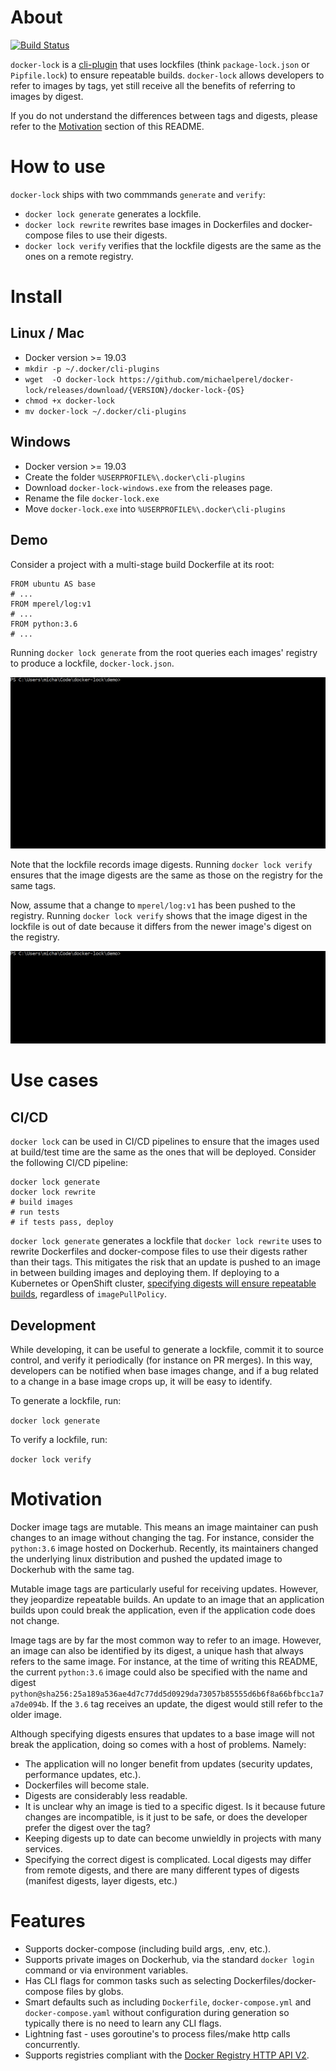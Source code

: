# About
[![Build Status](https://dev.azure.com/michaelsethperel/docker-lock/_apis/build/status/michaelperel.docker-lock?branchName=master)](https://dev.azure.com/michaelsethperel/docker-lock/_build/latest?definitionId=4&branchName=master)

`docker-lock` is a [cli-plugin](https://github.com/docker/cli/issues/1534) that uses lockfiles (think `package-lock.json` or `Pipfile.lock`) to ensure repeatable builds. `docker-lock` allows developers to refer to images by tags, yet still receive all the benefits of referring to images by digest.

If you do not understand the differences between tags and digests, please refer to the [Motivation](#Motivation) section of this README.

# How to use
`docker-lock` ships with two commmands `generate` and `verify`:
* `docker lock generate` generates a lockfile.
* `docker lock rewrite` rewrites base images in Dockerfiles and docker-compose files to use their digests.
* `docker lock verify` verifies that the lockfile digests are the same as the ones on a remote registry.

# Install
## Linux / Mac
* Docker version >= 19.03
* `mkdir -p ~/.docker/cli-plugins`
* `wget  -O docker-lock https://github.com/michaelperel/docker-lock/releases/download/{VERSION}/docker-lock-{OS}`
* `chmod +x docker-lock`
* `mv docker-lock ~/.docker/cli-plugins`
## Windows
* Docker version >= 19.03
* Create the folder `%USERPROFILE%\.docker\cli-plugins`
* Download `docker-lock-windows.exe` from the releases page.
* Rename the file `docker-lock.exe`
* Move `docker-lock.exe` into `%USERPROFILE%\.docker\cli-plugins`

## Demo
Consider a project with a multi-stage build Dockerfile at its root:
```
FROM ubuntu AS base
# ...
FROM mperel/log:v1
# ...
FROM python:3.6
# ...
```
Running `docker lock generate` from the root queries each images' registry to produce a lockfile, `docker-lock.json`.

![Generate GIF](gifs/generate.gif)

Note that the lockfile records image digests. Running `docker lock verify` ensures that the image digests are the same as those on the registry for the same tags.

Now, assume that a change to `mperel/log:v1` has been pushed to the registry. Running `docker lock verify` shows that the image digest in the lockfile is out of date because it differs from the newer image's digest on the registry.

![Verify GIF](gifs/verify.gif)

# Use cases
## CI/CD
`docker lock` can be used in CI/CD pipelines to ensure that the images used at build/test time are the same as the ones that will be deployed.
Consider the following CI/CD pipeline:
```
docker lock generate
docker lock rewrite
# build images
# run tests
# if tests pass, deploy
```
`docker lock generate` generates a lockfile that `docker lock rewrite` uses to rewrite Dockerfiles and docker-compose files
to use their digests rather than their tags. This mitigates the risk that an update is pushed to an image in between building
images and deploying them. If deploying to a Kubernetes or OpenShift cluster, [specifying digests will ensure repeatable builds](https://kubernetes.io/docs/concepts/configuration/overview/#container-images), regardless of `imagePullPolicy`.

## Development
While developing, it can be useful to generate a lockfile, commit it to source control, and verify it periodically (for instance on PR merges). In this way, developers can be notified when base images change, and if a bug related to a change in a base image crops up, it will be easy to identify.

To generate a lockfile, run:

`docker lock generate`

To verify a lockfile, run:

`docker lock verify`

# Motivation
Docker image tags are mutable. This means an image maintainer can push changes to an image without changing the tag. For instance, consider the `python:3.6` image hosted on Dockerhub. Recently, its maintainers changed the underlying linux distribution and pushed the updated image to Dockerhub with the same tag.

Mutable image tags are particularly useful for receiving updates. However, they jeopardize repeatable builds. An update to an image that an application builds upon could break the application, even if the application code does not change.

Image tags are by far the most common way to refer to an image. However, an image can also be identified by its digest, a unique hash that always refers to the same image. For instance, at the time of writing this README, the current `python:3.6` image could also be specified with the name and digest `python@sha256:25a189a536ae4d7c77dd5d0929da73057b85555d6b6f8a66bfbcc1a7a7de094b`. If the `3.6` tag receives an update, the digest would still refer to the older image.

Although specifying digests ensures that updates to a base image will not break the application, doing so comes with a host of problems. Namely:
* The application will no longer benefit from updates (security updates, performance updates, etc.).
* Dockerfiles will become stale.
* Digests are considerably less readable.
* It is unclear why an image is tied to a specific digest. Is it because future changes are incompatible, is it just to be safe, or does the developer prefer the digest over the tag?
* Keeping digests up to date can become unwieldly in projects with many services.
* Specifying the correct digest is complicated. Local digests may differ from remote digests, and there are many different types of digests (manifest digests, layer digests, etc.)

# Features
* Supports docker-compose (including build args, .env, etc.).
* Supports private images on Dockerhub, via the standard `docker login` command or via environment variables.
* Has CLI flags for common tasks such as selecting Dockerfiles/docker-compose files by globs.
* Smart defaults such as including `Dockerfile`, `docker-compose.yml` and `docker-compose.yaml` without configuration during generation so typically there is no need to learn any CLI flags.
* Lightning fast - uses goroutine's to process files/make http calls concurrently.
* Supports registries compliant with the [Docker Registry HTTP API V2](https://docs.docker.com/registry/spec/api/).
